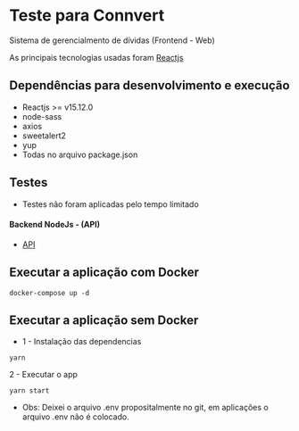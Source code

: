 # Teste para Connvert

Sistema de gerencialmento de dívidas (Frontend - Web)

As principais tecnologias usadas foram <a  href="https://reactjs.org/">Reactjs</a>

## Dependências para desenvolvimento e execução
* Reactjs >= v15.12.0
* node-sass
* axios
* sweetalert2
* yup
* Todas no arquivo package.json

## Testes
* Testes não foram aplicadas pelo tempo limitado

#### Backend NodeJs - (API)

- [API](https://github.com/flavioro/connvert-code7)

## Executar a aplicação com Docker
```
docker-compose up -d
```

## Executar a aplicação sem Docker
- 1 - Instalação das dependencias
```
yarn 
```
2 - Executar o app
```
yarn start
```

* Obs: Deixei o arquivo .env propositalmente no git, em aplicações o arquivo .env não é colocado.
